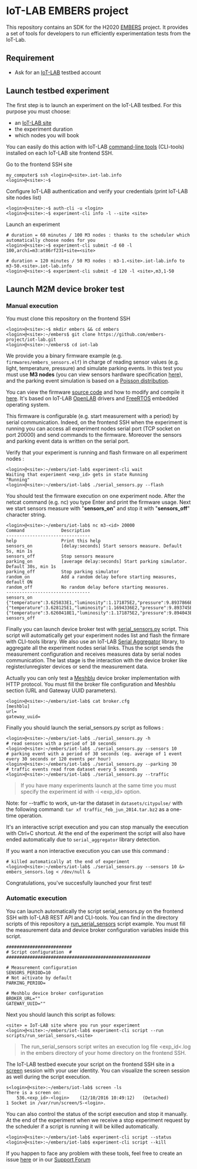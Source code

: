 # IoT-LAB EMBERS project 

This repository contains an SDK for the H2020 [EMBERS](http://www.embers-project.eu/) project. It provides a set of tools for developers to run efficiently experimentation tests from the IoT-Lab. 

## Requirement

* Ask for an [IoT-LAB](https://www.iot-lab.info/testbed/signup.php) testbed account

## Launch testbed experiment

The first step is to launch an experiment on the IoT-LAB testbed. For this purpose you must choose:
  * an [IoT-LAB site](https://www.iot-lab.info/deployment/)
  * the experiment duration
  * which nodes you will book

You can easily do this action with IoT-LAB [command-line tools](https://www.iot-lab.info/tutorials/experiment-cli-client/) (CLI-tools) installed on each IoT-LAB site frontend SSH.

Go to the frontend SSH site
  ```  
  my_computer$ ssh <login>@<site>.iot-lab.info
  <login>@<site>:~$ 
  ```
Configure IoT-LAB authentication and verify your credentials (print IoT-LAB site nodes list)
  ```  
  <login>@<site>:~$ auth-cli -u <login>
  <login>@<site>:~$ experiment-cli info -l --site <site>
  ``` 
Launch an experiment 
  ```
  # duration = 60 minutes / 100 M3 nodes : thanks to the scheduler which automatically choose nodes for you
  <login>@<site>:~$ experiment-cli submit -d 60 -l 100,archi=m3:at86rf231+site=<site>
  
  # duration = 120 minutes / 50 M3 nodes : m3-1.<site>.iot-lab.info to m3-50.<site>.iot-lab.info
  <login>@<site>:~$ experiment-cli submit -d 120 -l <site>,m3,1-50
  ```

## Launch M2M device broker test

### Manual execution

You must clone this repository on the frontend SSH

 ```
 <login>@<site>:~$ mkdir embers && cd embers
 <login>@<site>:~/embers$ git clone https://github.com/embers-project/iot-lab.git
 <login>@<site>:~/embers$ cd iot-lab
 ``` 
We provide you a binary firmware example (e.g. `firmwares/embers_sensors.elf`) in charge of reading sensor values (e.g. light, temperature, pressure) and simulate parking events. In this test you must use <b>M3 nodes</b> (you can view sensors hardware specification [here](https://www.iot-lab.info/hardware/m3/)), and the parking event simulation is based on a [Poisson distribution](https://en.wikipedia.org/wiki/Poisson_distribution).

You can view the firmware [source code](https://github.com/iot-lab/openlab/tree/master/appli/iotlab_examples/embers_sensors) and how to modify and compile it [here](https://www.iot-lab.info/tutorials/get-compile-a-m3-firmware-code/). It's based on IoT-LAB [OpenLAB](https://github.com/iot-lab/openlab) drivers and [FreeRTOS](http://www.freertos.org/) embedded operating system. 

This firmware is configurable (e.g. start measurement with a period) by serial communication. Indeed, on the frontend SSH when the experiment is running you can access all experiment nodes serial port (TCP socket on port 20000) and send commands to the firmware. Moreover the sensors and parking event data is written on the serial port.

Verify that your experiment is running and flash firmware on all experiment nodes :

```  
<login>@<site>:~/embers/iot-lab$ experiment-cli wait
Waiting that experiment <exp_id> gets in state Running
"Running"
<login>@<site>:~/embers/iot-lab$ ./serial_sensors.py --flash
``` 
You should test the firmware execution on one experiment node. After the netcat command (e.g. nc) you
type Enter and print the firmware usage. Next we start sensors measure with "**sensors_on**" and stop
it with "**sensors_off**" character string. 

```  
<login>@<site>:~/embers/iot-lab$ nc m3-<id> 20000
Command              Description
--------------------------------
help                 Print this help
sensors_on           [delay:seconds] Start sensors measure. Default 5s, min 1s
sensors_off          Stop sensors measure
parking_on           [average delay:seconds] Start parking simulator. Default 30s, min 1s
parking_off          Stop parking simulator
random_on            Add a random delay before starting measures, default ON
random_off           No random delay before starting measures.
--------------------------------
sensors_on
{"temperature":3.625833E1,"luminosity":1.171875E2,"pressure":9.8937866E2}
{"temperature":3.628125E1,"luminosity":1.1694336E2,"pressure":9.893745E2}
{"temperature":3.6260418E1,"luminosity":1.171875E2,"pressure":9.894043E2}
sensors_off
``` 

Finally you can launch device broker test with [serial_sensors.py](https://github.com/emberscity/iot-lab/blob/master/serial_sensors.py) script. This script will automatically get your experiment nodes list and flash the firmare with CLI-tools library. We also use an IoT-LAB  [Serial Aggregator](https://www.iot-lab.info/tutorials/nodes-serial-link-aggregation/) library, to aggregate all the experiment nodes serial links. Thus the script sends the measurement configuration and receives measures data by serial nodes communication. The last stage is the interaction with the device broker like register/unregister devices or send the measurement data.

Actually you can only test a [Meshblu](https://meshblu.readme.io/) device broker implementation with HTTP protocol. You must fill the broker file configuration and Meshblu section (URL and Gateway UUID parameters).

```
<login>@<site>:~/embers/iot-lab$ cat broker.cfg
[meshblu]
url= 
gateway_uuid=
``` 
Finally you should launch the serial_sensors.py script as follows :

```
<login>@<site>:~/embers/iot-lab$ ./serial_sensors.py -h
# read sensors with a period of 10 seconds
<login>@<site>:~/embers/iot-lab$ ./serial_sensors.py --sensors 10
# parking event with a period of 30 seconds (eg. average of 1 event every 30 seconds or 120 events per hour) 
<login>@<site>:~/embers/iot-lab$ ./serial_sensors.py --parking 30
# traffic events read from dataset every 5 seconds
<login>@<site>:~/embers/iot-lab$ ./serial_sensors.py --traffic
``` 

> If you have many experiments launch at the same time you must specify the experiment id with -i &lt;exp_id&gt; option.

Note: for --traffic to work, un-tar the dataset in `datasets/citypulse/`
      with the following command: `tar xf traffic_feb_jun_2014.tar.bz2`
      as a one-time operation.

It's an interactive script execution and you can stop manually the execution with Ctrl+C shortcut.
At the end of the experiment the script will also have ended automatically due to `serial_aggregator` library detection.

If you want a non interactive execution you can use this command :

```
# killed automatically at the end of experiment
<login>@<site>:~/embers/iot-lab$ ./serial_sensors.py --sensors 10 &> embers_sensors.log < /dev/null &
```

Congratulations, you've succesfully launched your first test!


### Automatic execution

You can launch automatically the script serial_sensors.py on the frontend SSH with IoT-LAB REST API and CLI-tools. You can find in the directory scripts of this repository a [run_serial_sensors](https://github.com/emberscity/iot-lab/blob/master/scripts/run_serial_sensors) script example. You must fill the measurement data and device broker configuration variables inside this script.

```
#########################
# Script configuration  #
#######################################################

# Measurement configuration
SENSORS_PERIOD=10
# Not activate by default
PARKING_PERIOD=

# Meshblu device broker configuration 
BROKER_URL=""
GATEWAY_UUID=""
```
Next you should launch this script as follows:

```
<site> = IoT-LAB site where you run your experiment
<login>@<site>:~/embers/iot-lab$ experiment-cli script --run scripts/run_serial_sensors,<site>
```
> The run_serial_sensors script writes an execution log file &lt;exp_id&lt;.log in the embers directory of your home directory on the frontend SSH.

The IoT-LAB testbed execute your script on the frontend SSH site in a [screen](https://www.gnu.org/software/screen/manual/screen.html) session with your user identity. You can visualize the screen session as well during the script execution.

```
s<login>@<site>:~/embers/iot-lab$ screen -ls
There is a screen on:
	536.<exp_id>-<login>	(12/10/2016 10:49:12)	(Detached)
1 Socket in /var/run/screen/S-<login>.
```
You can also control the status of the script execution and stop it manually. At the end of the experiment when we receive a stop experiment request by the scheduler if a script is running it will be killed automatically.

```
<login>@<site>:~/embers/iot-lab$ experiment-cli script --status
<login>@<site>:~/embers/iot-lab$ experiment-cli script --kill
```

If you happen to face any problem with these tools, feel free to create an issue [here](https://github.com/embers-project/iot-lab/issues) or in our [Support Forum](http://support.embers.city/)
